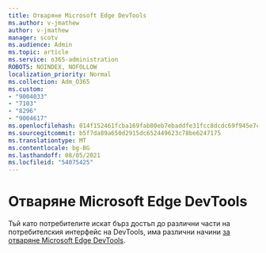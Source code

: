 ```yaml
---
title: Отваряне Microsoft Edge DevTools
ms.author: v-jmathew
author: v-jmathew
manager: scotv
ms.audience: Admin
ms.topic: article
ms.service: o365-administration
ROBOTS: NOINDEX, NOFOLLOW
localization_priority: Normal
ms.collection: Adm_O365
ms.custom:
- "9004033"
- "7103"
- "8296"
- "9004617"
ms.openlocfilehash: 014f152461fcba169fab80eb7ebaddfe31fcc8dcdc69f945e7ca318bd90a12a5
ms.sourcegitcommit: b5f7da89a650d2915dc652449623c78be6247175
ms.translationtype: MT
ms.contentlocale: bg-BG
ms.lasthandoff: 08/05/2021
ms.locfileid: "54075425"
---
```

# <a name="open-microsoft-edge-devtools"></a>Отваряне Microsoft Edge DevTools

Тъй като потребителите искат бърз достъп до различни части на потребителския интерфейс на DevTools, има различни начини [за отваряне Microsoft Edge DevTools](https://go.microsoft.com/fwlink/?linkid=2135152).

